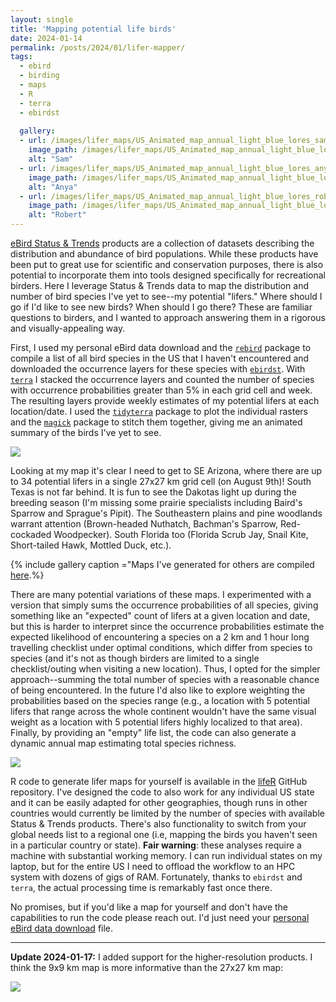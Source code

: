 ```yaml
---
layout: single
title: 'Mapping potential life birds'
date: 2024-01-14
permalink: /posts/2024/01/lifer-mapper/
tags:
  - ebird
  - birding
  - maps
  - R
  - terra
  - ebirdst
  
  gallery:
  - url: /images/lifer_maps/US_Animated_map_annual_light_blue_lores_sam.gif
    image_path: /images/lifer_maps/US_Animated_map_annual_light_blue_lores_sam.gif
    alt: "Sam"
  - url: /images/lifer_maps/US_Animated_map_annual_light_blue_lores_anya.gif
    image_path: /images/lifer_maps/US_Animated_map_annual_light_blue_lores_anya.gif
    alt: "Anya"
  - url: /images/lifer_maps/US_Animated_map_annual_light_blue_lores_robertfrancis.gif
    image_path: /images/lifer_maps/US_Animated_map_annual_light_blue_lores_robertfrancis.gif
    alt: "Robert"
---
```


[eBird Status & Trends](https://science.ebird.org/en/status-and-trends) products are a collection of datasets describing the distribution and abundance of bird populations. While these products have been put to great use for scientific and conservation purposes, there is also potential to incorporate them into tools designed specifically for recreational birders. Here I leverage Status & Trends data to map the distribution and number of bird species I've yet to see--my potential "lifers." Where should I go if I'd like to see new birds? When should I go there? These are familiar questions to birders, and I wanted to approach answering them in a rigorous and visually-appealing way.

First, I used my personal eBird data download and the [`rebird`](https://docs.ropensci.org/rebird/) package to compile a list of all bird species in the US that I haven't encountered and downloaded the occurrence layers for these species with [`ebirdst`](https://ebird.github.io/ebirdst/). With [`terra`](rspatial.org/terra) I stacked the occurrence layers and counted the number of species with occurrence probabilities greater than 5% in each grid cell and week. The resulting layers provide weekly estimates of my potential lifers at each location/date. I used the [`tidyterra`](https://dieghernan.github.io/tidyterra/) package to plot the individual rasters and the [`magick`](https://docs.ropensci.org/magick/) package to stitch them together, giving me an animated summary of the birds I've yet to see.

![](/images/posts/2024-01-14-lifer-mapper/US_Possible_lifers_annual_lores.gif)

Looking at my map it's clear I need to get to SE Arizona, where there are up to 34 potential lifers in a single 27x27 km grid cell (on August 9th)! South Texas is not far behind. It is fun to see the Dakotas light up during the breeding season (I'm missing some prairie specialists including Baird's Sparrow and Sprague's Pipit). The Southeastern plains and pine woodlands warrant attention (Brown-headed Nuthatch, Bachman's Sparrow, Red-cockaded Woodpecker). South Florida too (Florida Scrub Jay, Snail Kite, Short-tailed Hawk, Mottled Duck, etc.).

{% include gallery caption ="Maps I've generated for others are compiled [here](https://smsfrn.github.io/posts/2024/01/map-gallery/).%}

There are many potential variations of these maps. I experimented with a version that simply sums the occurrence probabilities of all species, giving something like an "expected" count of lifers at a given location and date, but this is harder to interpret since the occurrence probabilities estimate the expected likelihood of encountering a species on a 2 km and 1 hour long travelling checklist under optimal conditions, which differ from species to species (and it's not as though birders are limited to a single checklist/outing when visiting a new location). Thus, I opted for the simpler approach--summing the total number of species with a reasonable chance of being encountered. In the future I'd also like to explore weighting the probabilities based on the species range (e.g., a location with 5 potential lifers that range across the whole continent wouldn't have the same visual weight as a location with 5 potential lifers highly localized to that area). Finally, by providing an "empty" life list, the code can also generate a dynamic annual map estimating total species richness.

![](/images/posts/2024-01-14-lifer-mapper/US_Species_richness_annual_lores.gif)

R code to generate lifer maps for yourself is available in the [lifeR](https://github.com/smsfrn/lifeR) GitHub repository. I've designed the code to also work for any individual US state and it can be easily adapted for other geographies, though runs in other countries would currently be limited by the number of species with available Status & Trends products. There's also functionality to switch from your global needs list to a regional one (i.e, mapping the birds you haven't seen in a particular country or state). **Fair warning**: these analyses require a machine with substantial working memory. I can run individual states on my laptop, but for the entire US I need to offload the workflow to an HPC system with dozens of gigs of RAM. Fortunately, thanks to `ebirdst` and `terra`, the actual processing time is remarkably fast once there.

No promises, but if you'd like a map for yourself and don't have the capabilities to run the code please reach out. I'd just need your [personal eBird data download](https://ebird.org/downloadMyData) file.

------------------------------------------------------------------------

**Update 2024-01-17:** I added support for the higher-resolution products. I think the 9x9 km map is more informative than the 27x27 km map:

![](/images/posts/2024-01-14-lifer-mapper/US_Animated_map_annual_lores_sam_9km.gif)
